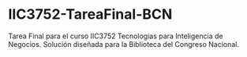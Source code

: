 # IIC3752-TareaFinal-BCN
Tarea Final para el curso IIC3752 Tecnologias para Inteligencia de Negocios. Solución diseñada para la Biblioteca del Congreso Nacional.
